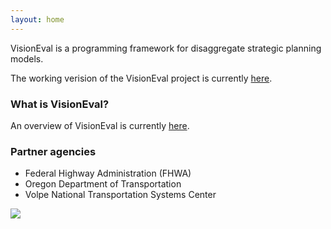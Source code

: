 ```yaml
---
layout: home
---
```


VisionEval is a programming framework for disaggregate strategic planning models.

The working verision of the VisionEval project is currently [here](https://github.com/gregorbj/VisionEval).

### What is VisionEval?

An overview of VisionEval is currently [here](https://gregorbj.github.io/VisionEval/).

### Partner agencies

- Federal Highway Administration (FHWA)
- Oregon Department of Transportation
- Volpe National Transportation Systems Center

![](https://gregorbj.github.io/VisionEval/website/visioneval_logo.png)
